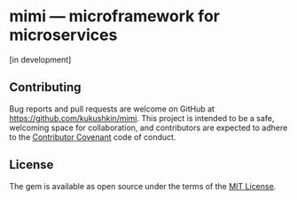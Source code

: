 # mimi — microframework for microservices

[in development]

## Contributing

Bug reports and pull requests are welcome on GitHub at https://github.com/kukushkin/mimi. This project is intended to be a safe, welcoming space for collaboration, and contributors are expected to adhere to the [Contributor Covenant](http://contributor-covenant.org) code of conduct.


## License

The gem is available as open source under the terms of the [MIT License](http://opensource.org/licenses/MIT).
